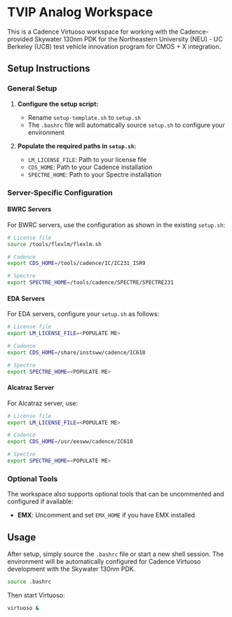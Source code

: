 # TVIP Analog Workspace

This is a Cadence Virtuoso workspace for working with the Cadence-provided Skywater 130nm PDK for the Northeastern University (NEU) - UC Berkeley (UCB) test vehicle innovation program for CMOS + X integration.

## Setup Instructions

### General Setup

1. **Configure the setup script:**
   - Rename `setup-template.sh` to `setup.sh`
   - The `.bashrc` file will automatically source `setup.sh` to configure your environment

2. **Populate the required paths in `setup.sh`:**
   - `LM_LICENSE_FILE`: Path to your license file
   - `CDS_HOME`: Path to your Cadence installation
   - `SPECTRE_HOME`: Path to your Spectre installation

### Server-Specific Configuration

#### BWRC Servers

For BWRC servers, use the configuration as shown in the existing `setup.sh`:

```bash
# License file
source /tools/flexlm/flexlm.sh

# Cadence
export CDS_HOME=/tools/cadence/IC/IC231_ISR9

# Spectre
export SPECTRE_HOME=/tools/cadence/SPECTRE/SPECTRE231
```

#### EDA Servers

For EDA servers, configure your `setup.sh` as follows:

```bash
# License file
export LM_LICENSE_FILE=<POPULATE ME>

# Cadence
export CDS_HOME=/share/instsww/cadence/IC618

# Spectre
export SPECTRE_HOME=<POPULATE ME>
```

#### Alcatraz Server

For Alcatraz server, use:
```bash
# License file
export LM_LICENSE_FILE=<POPULATE ME>

# Cadence
export CDS_HOME=/usr/eesww/cadence/IC618

# Spectre
export SPECTRE_HOME=<POPULATE ME>
```

### Optional Tools

The workspace also supports optional tools that can be uncommented and configured if available:

- **EMX**: Uncomment and set `EMX_HOME` if you have EMX installed

## Usage

After setup, simply source the `.bashrc` file or start a new shell session. The environment will be automatically configured for Cadence Virtuoso development with the Skywater 130nm PDK.

```bash
source .bashrc
```

Then start Virtuoso:
```bash
virtuoso &
```
